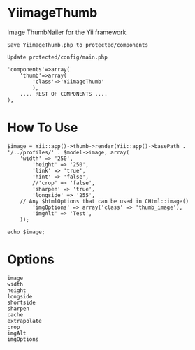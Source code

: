 YiimageThumb
============

Image ThumbNailer for the Yii framework

```
Save YiimageThumb.php to protected/components
```

```
Update protected/config/main.php

'components'=>array(
    'thumb'=>array(
  		'class'=>'YiimageThumb'
		),
    .... REST OF COMPONENTS ....
),
```

How To Use
==========

```
$image = Yii::app()->thumb->render(Yii::app()->basePath . '/../profiles/' . $model->image, array(
  	'width' => '250',
		'height' => '250',
		'link' => 'true',
		'hint' => 'false',
		//'crop' => 'false',
		'sharpen' => 'true',
		'longside' => '255',
    // Any $htmlOptions that can be used in CHtml::image()
		'imgOptions' => array('class' => 'thumb_image'),
		'imgAlt' => 'Test',
	));

echo $image;
```

Options
=======

```
image
width
height
longside
shortside
sharpen
cache
extrapolate
crop
imgAlt
imgOptions
```
